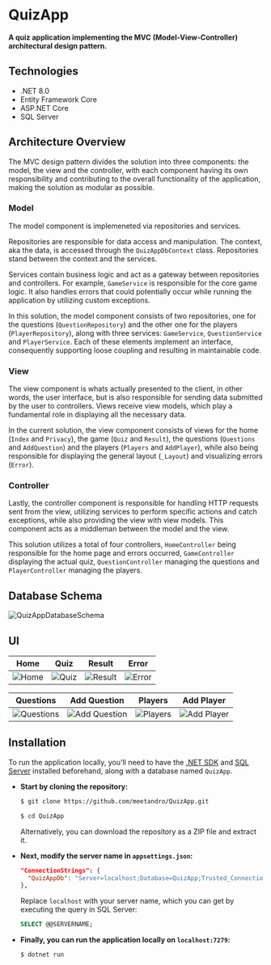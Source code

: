 # QuizApp

**A quiz application implementing the MVC (Model-View-Controller) architectural design pattern.**

## Technologies

- .NET 8.0
- Entity Framework Core
- ASP.NET Core
- SQL Server

## Architecture Overview

The MVC design pattern divides the solution into three components: the model, the view and the controller, with each component having its own responsibility and contributing to the overall functionality of the application, making the solution as modular as possible.

### **Model**

  The model component is implemeneted via repositories and services.
  
  Repositories are responsible for data access and manipulation. The context, aka the data, is accessed through the `QuizAppDbContext` class. Repositories stand between the context and the services.
  
  Services contain business logic and act as a gateway between repositories and controllers. For example, `GameService` is responsible for the core game logic. It also handles errors that could potentially occur while running the application by utilizing custom exceptions.

  In this solution, the model component consists of two repositories, one for the questions (`QuestionRepository`) and the other one for the players (`PlayerRepository`), along with three services: `GameService`, `QuestionService` and `PlayerService`. Each of these elements implement an interface, consequently supporting loose coupling and resulting in maintainable code.

### **View**
  
  The view component is whats actually presented to the client, in other words, the user interface, but is also responsible for sending data submitted by the user to controllers. Views receive view models, which play a fundamental role in displaying all the necessary data.

  In the current solution, the view component consists of views for the home (`Index` and `Privacy`), the game (`Quiz` and `Result`), the questions (`Questions` and `AddQuestion`) and the players (`Players` and `AddPlayer`), while also being responsible for displaying the general layout (`_Layout`) and visualizing errors (`Error`).
  
### **Controller**
  
  Lastly, the controller component is responsible for handling HTTP requests sent from the view, utilizing services to perform specific actions and catch exceptions, while also providing the view with view models. This component acts as a middleman between the model and the view.

  This solution utilizes a total of four controllers, `HomeController` being responsible for the home page and errors occurred, `GameController` displaying the actual quiz, `QuestionController` managing the questions and `PlayerController` managing the players.
  
## Database Schema

![QuizAppDatabaseSchema](https://github.com/meetandro/QuizApp/assets/132354578/cdcc8b81-4f67-4305-be66-3249594c7641)

## UI

| Home | Quiz | Result | Error |
|------|------|--------|-------|
| ![Home](https://github.com/meetandro/QuizApp/assets/132354578/224954e4-5f7d-4753-be9e-b6048b2df3d7) | ![Quiz](https://github.com/meetandro/QuizApp/assets/132354578/0339b3d9-6d71-4c9e-8c0e-a893474a8c16) | ![Result](https://github.com/meetandro/QuizApp/assets/132354578/8a772f27-1f6d-43d6-a02b-3c3f5905049f) | ![Error](https://github.com/meetandro/QuizApp/assets/132354578/9ad5c4aa-77c4-46fe-a8d0-4f23c42a5475) |

| Questions | Add Question | Players | Add Player |
|-----------|--------------|---------|------------|
| ![Questions](https://github.com/meetandro/QuizApp/assets/132354578/75a9cb07-5580-4ccc-97a7-6c58cd6ffd5f) | ![Add Question](https://github.com/meetandro/QuizApp/assets/132354578/0737fce9-21f5-4cea-b0cc-37694766f0d7) | ![Players](https://github.com/meetandro/QuizApp/assets/132354578/34e2d819-0f33-4434-a2ea-2c7bf1572061) | ![Add Player](https://github.com/meetandro/QuizApp/assets/132354578/8f73bb58-2278-43c9-ba22-06c0e01165ff) |

## Installation

To run the application locally, you'll need to have the [.NET SDK](https://dotnet.microsoft.com/en-us/download) and [SQL Server](https://www.microsoft.com/en-us/sql-server/sql-server-downloads) installed beforehand, along with a database named `QuizApp`.

* **Start by cloning the repository:**

  ```bash
  $ git clone https://github.com/meetandro/QuizApp.git
  ```
  
  ```bash
  $ cd QuizApp
  ```

  Alternatively, you can download the repository as a ZIP file and extract it.

* **Next, modify the server name in `appsettings.json`:**

  ```json
  "ConnectionStrings": {
    "QuizAppDb": "Server=localhost;Database=QuizApp;Trusted_Connection=True;TrustServerCertificate=True"
  },
  ```
  
  Replace `localhost` with your server name, which you can get by executing the query in SQL Server:
  
  ```sql server
  SELECT @@SERVERNAME;
  ```

* **Finally, you can run the application locally on `localhost:7279`:**

  ```bash
  $ dotnet run
  ```
